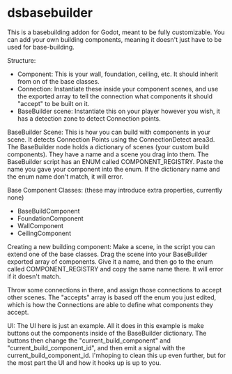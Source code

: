 # dsbasebuilder

This is a basebuilding addon for Godot, meant to be fully customizable.
You can add your own building components, meaning it doesn't just have to be used for base-building.

Structure:
- Component: This is your wall, foundation, ceiling, etc. It should inherit from on of the base classes.
- Connection: Instantiate these inside your component scenes, and use the exported array to tell the connection what components it should "accept" to be built on it.
- BaseBuilder scene: Instantiate this on your player however you wish, it has a detection zone to detect Connection points. 

BaseBuilder Scene:
	This is how you can build with components in your scene. It detects Connection Points using the ConnectionDetect area3d.
	The BaseBuilder node holds a dictionary of scenes (your custom build components). They have a name and a scene you drag into them.
	The BaseBuilder script has an ENUM called COMPONENT_REGISTRY. Paste the name you gave your component into the enum. 
	If the dictionary name and the enum name don't match, it will error.

Base Component Classes: (these may introduce extra properties, currently none)
- BaseBuildComponent
- FoundationComponent
- WallComponent
- CeilingComponent

Creating a new building component:
Make a scene, in the script you can extend one of the base classes.
Drag the scene into your BaseBuilder exported array of components. 
Give it a name, and then go to the enum called COMPONENT_REGISTRY
and copy the same name there. It will error if it doesn't match.

Throw some connections in there, and assign those connections to 
accept other scenes. The "accepts" array is based off the enum
you just edited, which is how the Connections are able to define 
what components they accept.

UI:
	The UI here is just an example. All it does in this example
	is make buttons out the components inside of the BaseBuilder dictionary.
	The buttons then change the "current_build_component" and 
	"current_build_component_id", and then emit a signal with the 
	current_build_component_id. I'mhoping to clean this up even further,
	but for the most part the UI and how it hooks up is up to you.
